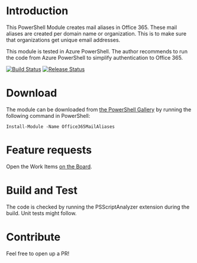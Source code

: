 # Introduction 
This PowerShell Module creates mail aliases in Office 365. These mail aliases are created per domain name or organization. This is to make sure that organizations get unique email addresses.

This module is tested in Azure PowerShell. The author recommends to run the code from Azure PowerShell to simplify authentication to Office 365.

[![Build Status](https://cloudenius.visualstudio.com/Office%20365%20Alias%20Module/_apis/build/status/Office%20365%20Alias%20Module-CI?branchName=master)](https://cloudenius.visualstudio.com/Office%20365%20Alias%20Module/_build/latest?definitionId=7&branchName=master)
[![Release Status](https://cloudenius.vsrm.visualstudio.com/_apis/public/Release/badge/e1f84d2c-10aa-42f5-b85a-8925cff41305/1/1)](https://cloudenius.visualstudio.com/Office%20365%20Alias%20Module/_build/latest?definitionId=7&branchName=master)

# Download
The module can be downloaded from [the PowerShell Gallery](https://www.powershellgallery.com/packages/Office365MailAliases) by running the following command in PowerShell:
```
Install-Module -Name Office365MailAliases
```

# Feature requests
Open the Work Items [on the Board](https://dev.azure.com/Cloudenius/Office%20365%20Alias%20Module/_workitems/recentlyupdated/).

# Build and Test
The code is checked by running the PSScriptAnalyzer extension during the build. Unit tests might follow.

# Contribute
Feel free to open up a PR!